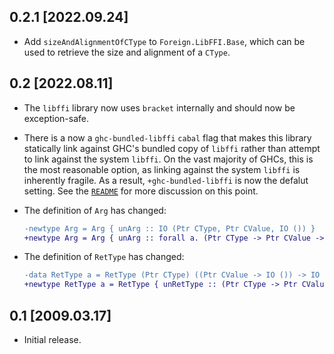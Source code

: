 ## 0.2.1 [2022.09.24]
* Add `sizeAndAlignmentOfCType` to `Foreign.LibFFI.Base`, which can be used to
  retrieve the size and alignment of a `CType`.

## 0.2 [2022.08.11]
* The `libffi` library now uses `bracket` internally and should now be
  exception-safe.
* There is a now a `ghc-bundled-libffi` `cabal` flag that makes this library
  statically link against GHC's bundled copy of `libffi` rather than attempt to
  link against the system `libffi`. On the vast majority of GHCs, this is the
  most reasonable option, as linking against the system `libffi` is inherently
  fragile. As a result, `+ghc-bundled-libffi` is now the defalut setting. See
  the [`README`](https://github.com/remiturk/libffi/blob/master/README.md#notes-on-ghcs-bundling-of-libffi)
  for more discussion on this point.
* The definition of `Arg` has changed:

  ```diff
  -newtype Arg = Arg { unArg :: IO (Ptr CType, Ptr CValue, IO ()) }
  +newtype Arg = Arg { unArg :: forall a. (Ptr CType -> Ptr CValue -> IO a) -> IO a }
  ```
* The definition of `RetType` has changed:
  ```diff
  -data RetType a = RetType (Ptr CType) ((Ptr CValue -> IO ()) -> IO a)
  +newtype RetType a = RetType { unRetType :: (Ptr CType -> Ptr CValue -> IO ()) -> IO a }
  ```

## 0.1 [2009.03.17]
* Initial release.
